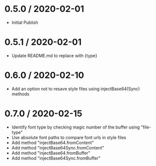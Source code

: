 0.5.0 / 2020-02-01
==================

  * Initial Publish

0.5.1 / 2020-02-01
==================

  * Update README.md to replace <type> with {type}

0.6.0 / 2020-02-10
==================

  * Add an option not to resave style files using injectBase64(Sync) methods

0.7.0 / 2020-02-15
==================

  * Identify font type by checking magic number of the buffer using "file-type"
  * Use absolute font paths to compare font urls in style files
  * Add method "injectBase64.fromContent"
  * Add method "injectBase64Sync.fromContent"
  * Add method "injectBase64.fromBuffer"
  * Add method "injectBase64Sync.fromBuffer"
